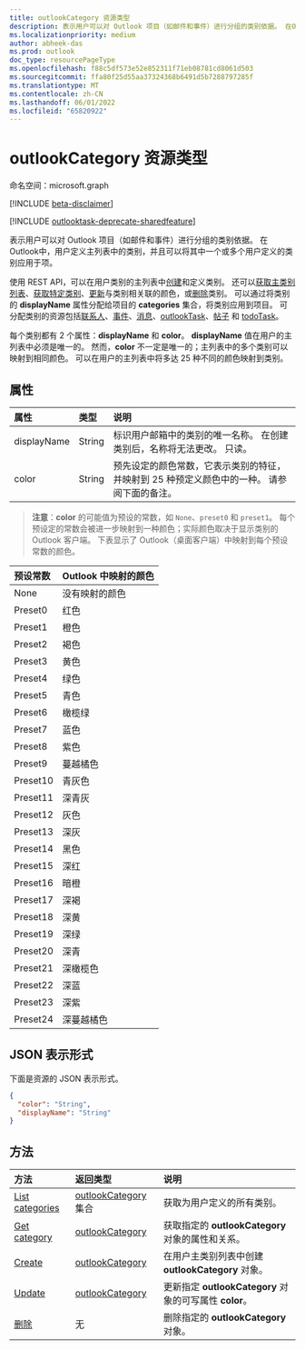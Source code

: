 ```yaml
---
title: outlookCategory 资源类型
description: 表示用户可以对 Outlook 项目（如邮件和事件）进行分组的类别依据。 在Outlook中，用户定义主列表中的类别，并可以应用其中一个或多个用户定义的类别
ms.localizationpriority: medium
author: abheek-das
ms.prod: outlook
doc_type: resourcePageType
ms.openlocfilehash: f88c5df573e52e852311f71eb08781cd8061d503
ms.sourcegitcommit: ffa80f25d55aa37324368b6491d5b7288797285f
ms.translationtype: MT
ms.contentlocale: zh-CN
ms.lasthandoff: 06/01/2022
ms.locfileid: "65820922"
---
```

# <a name="outlookcategory-resource-type"></a>outlookCategory 资源类型

命名空间：microsoft.graph

[!INCLUDE [beta-disclaimer](../../includes/beta-disclaimer.md)]

[!INCLUDE [outlooktask-deprecate-sharedfeature](../../includes/outlooktask-deprecate-sharedfeature.md)]

表示用户可以对 Outlook 项目（如邮件和事件）进行分组的类别依据。 在Outlook中，用户定义主列表中的类别，并且可以将其中一个或多个用户定义的类别应用于项。 

使用 REST API，可以在用户类别的主列表中[创建](../api/outlookuser-post-mastercategories.md)和定义类别。 还可以[获取主类别列表](../api/outlookuser-list-mastercategories.md)、[获取特定类别](../api/outlookcategory-get.md)、[更新](../api/outlookcategory-update.md)与类别相关联的颜色，或[删除](../api/outlookcategory-delete.md)类别。 可以通过将类别的 **displayName** 属性分配给项目的 **categories** 集合，将类别应用到项目。
可分配类别的资源包括[联系人](contact.md)、[事件](event.md)、[消息](message.md)、[outlookTask](outlooktask.md)、[帖子](post.md) 和 [todoTask](todotask.md)。   

每个类别都有 2 个属性：**displayName** 和 **color**。 **displayName** 值在用户的主列表中必须是唯一的。 然而，**color** 不一定是唯一的；主列表中的多个类别可以映射到相同颜色。 可以在用户的主列表中将多达 25 种不同的颜色映射到类别。

## <a name="properties"></a>属性
| 属性     | 类型   |说明|
|:---------------|:--------|:----------|
|displayName|String|标识用户邮箱中的类别的唯一名称。 在创建类别后，名称将无法更改。 只读。|
|color|String|预先设定的颜色常数，它表示类别的特征，并映射到 25 种预定义颜色中的一种。 请参阅下面的备注。 |

> **注意**：**color** 的可能值为预设的常数，如 `None`、`preset0` 和 `preset1`。 每个预设定的常数会被进一步映射到一种颜色；实际颜色取决于显示类别的 Outlook 客户端。 下表显示了 Outlook（桌面客户端）中映射到每个预设常数的颜色。 


| 预设常数  | Outlook 中映射的颜色 |
|:---------------|:--------|
| None | 没有映射的颜色 |
| Preset0 | 红色 |
| Preset1 | 橙色 |
| Preset2 | 褐色 |
| Preset3 | 黄色 |
| Preset4 | 绿色 |
| Preset5 | 青色 |
| Preset6 | 橄榄绿 |
| Preset7 | 蓝色 |
| Preset8 | 紫色 |
| Preset9 | 蔓越橘色 |
| Preset10 | 青灰色 |
| Preset11 | 深青灰 |
| Preset12 | 灰色 |
| Preset13 | 深灰 |
| Preset14 | 黑色 |
| Preset15 | 深红 |
| Preset16 | 暗橙 |
| Preset17 | 深褐 |
| Preset18 | 深黄 |
| Preset19 | 深绿 |
| Preset20 | 深青 |
| Preset21 | 深橄榄色 |
| Preset22 | 深蓝 |
| Preset23 | 深紫 |
| Preset24 | 深蔓越橘色 |

## <a name="json-representation"></a>JSON 表示形式
下面是资源的 JSON 表示形式。

<!-- {
  "blockType": "resource",
  "optionalProperties": [

  ],
  "@odata.type": "microsoft.graph.outlookCategory"
}-->

```json
{
  "color": "String",
  "displayName": "String"
}

```

## <a name="methods"></a>方法
| 方法           | 返回类型    |说明|
|:---------------|:--------|:----------|
|[List categories](../api/outlookuser-list-mastercategories.md) | [outlookCategory](../resources/outlookcategory.md) 集合 |获取为用户定义的所有类别。|
|[Get category](../api/outlookcategory-get.md) | [outlookCategory](../resources/outlookcategory.md) |获取指定的 **outlookCategory** 对象的属性和关系。|
|[Create](../api/outlookuser-post-mastercategories.md) | [outlookCategory](../resources/outlookcategory.md) |在用户主类别列表中创建 **outlookCategory** 对象。|
|[Update](../api/outlookcategory-update.md) | [outlookCategory](../resources/outlookcategory.md) |更新指定 **outlookCategory** 对象的可写属性 **color**。 |
|[删除](../api/outlookcategory-delete.md) | 无 |删除指定的 **outlookCategory** 对象。 |


<!-- uuid: 8fcb5dbc-d5aa-4681-8e31-b001d5168d79
2015-10-25 14:57:30 UTC -->
<!--
{
  "type": "#page.annotation",
  "description": "outlookCategory resource",
  "keywords": "",
  "section": "documentation",
  "tocPath": "",
  "suppressions": [
  ]
}
-->
 


